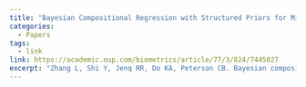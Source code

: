 ```yaml
---
title: "Bayesian Compositional Regression with Structured Priors for Microbiome Feature Selection "
categories:
  - Papers
tags:
  - link
link: https://academic.oup.com/biometrics/article/77/3/824/7445027
excerpt: "Zhang L, Shi Y, Jenq RR, Do KA, Peterson CB. Bayesian compositional regression with structured priors for microbiome feature selection. Biometrics. 2021 Sep;77(3):824-838. doi: 10.1111/biom.13335. Epub 2020 Jul 31. PMID: 32686846; PMCID: PMC8216648."
---
```

